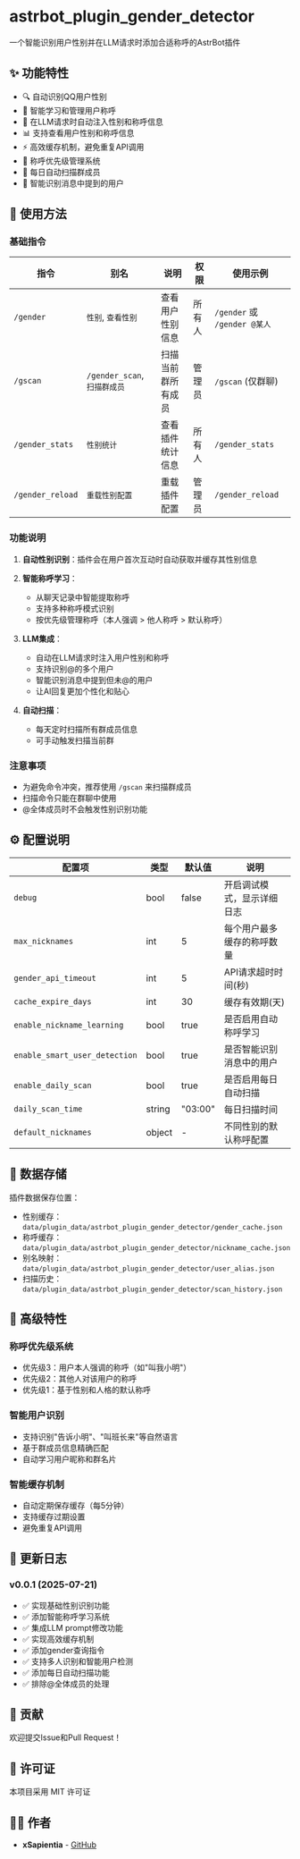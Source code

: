 # astrbot_plugin_gender_detector

一个智能识别用户性别并在LLM请求时添加合适称呼的AstrBot插件

## ✨ 功能特性

- 🔍 自动识别QQ用户性别
- 💬 智能学习和管理用户称呼
- 🧠 在LLM请求时自动注入性别和称呼信息
- 📊 支持查看用户性别和称呼信息
- ⚡ 高效缓存机制，避免重复API调用
- 🎯 称呼优先级管理系统
- 🔄 每日自动扫描群成员
- 🤖 智能识别消息中提到的用户

## 🎯 使用方法

### 基础指令

| 指令 | 别名 | 说明 | 权限 | 使用示例 |
|------|------|------|------|----------|
| `/gender` | `性别`, `查看性别` | 查看用户性别信息 | 所有人 | `/gender` 或 `/gender @某人` |
| `/gscan` | `/gender_scan`, `扫描群成员` | 扫描当前群所有成员 | 管理员 | `/gscan` (仅群聊) |
| `/gender_stats` | `性别统计` | 查看插件统计信息 | 所有人 | `/gender_stats` |
| `/gender_reload` | `重载性别配置` | 重载插件配置 | 管理员 | `/gender_reload` |

### 功能说明

1. **自动性别识别**：插件会在用户首次互动时自动获取并缓存其性别信息

2. **智能称呼学习**：
   - 从聊天记录中智能提取称呼
   - 支持多种称呼模式识别
   - 按优先级管理称呼（本人强调 > 他人称呼 > 默认称呼）

3. **LLM集成**：
   - 自动在LLM请求时注入用户性别和称呼
   - 支持识别@的多个用户
   - 智能识别消息中提到但未@的用户
   - 让AI回复更加个性化和贴心

4. **自动扫描**：
   - 每天定时扫描所有群成员信息
   - 可手动触发扫描当前群

### 注意事项

- 为避免命令冲突，推荐使用 `/gscan` 来扫描群成员
- 扫描命令只能在群聊中使用
- @全体成员时不会触发性别识别功能

## ⚙️ 配置说明

| 配置项 | 类型 | 默认值 | 说明 |
|--------|------|--------|------|
| `debug` | bool | false | 开启调试模式，显示详细日志 |
| `max_nicknames` | int | 5 | 每个用户最多缓存的称呼数量 |
| `gender_api_timeout` | int | 5 | API请求超时时间(秒) |
| `cache_expire_days` | int | 30 | 缓存有效期(天) |
| `enable_nickname_learning` | bool | true | 是否启用自动称呼学习 |
| `enable_smart_user_detection` | bool | true | 是否智能识别消息中的用户 |
| `enable_daily_scan` | bool | true | 是否启用每日自动扫描 |
| `daily_scan_time` | string | "03:00" | 每日扫描时间 |
| `default_nicknames` | object | - | 不同性别的默认称呼配置 |

## 💾 数据存储

插件数据保存位置：
- 性别缓存：`data/plugin_data/astrbot_plugin_gender_detector/gender_cache.json`
- 称呼缓存：`data/plugin_data/astrbot_plugin_gender_detector/nickname_cache.json`
- 别名映射：`data/plugin_data/astrbot_plugin_gender_detector/user_alias.json`
- 扫描历史：`data/plugin_data/astrbot_plugin_gender_detector/scan_history.json`

## 🔧 高级特性

### 称呼优先级系统
- 优先级3：用户本人强调的称呼（如"叫我小明"）
- 优先级2：其他人对该用户的称呼
- 优先级1：基于性别和人格的默认称呼

### 智能用户识别
- 支持识别"告诉小明"、"叫班长来"等自然语言
- 基于群成员信息精确匹配
- 自动学习用户昵称和群名片

### 智能缓存机制
- 自动定期保存缓存（每5分钟）
- 支持缓存过期设置
- 避免重复API调用

## 📝 更新日志

### v0.0.1 (2025-07-21)
- ✅ 实现基础性别识别功能
- ✅ 添加智能称呼学习系统
- ✅ 集成LLM prompt修改功能
- ✅ 实现高效缓存机制
- ✅ 添加gender查询指令
- ✅ 支持多人识别和智能用户检测
- ✅ 添加每日自动扫描功能
- ✅ 排除@全体成员的处理

## 🤝 贡献

欢迎提交Issue和Pull Request！

## 📄 许可证

本项目采用 MIT 许可证

## 👨‍💻 作者

- **xSapientia** - [GitHub](https://github.com/xSapientia)
